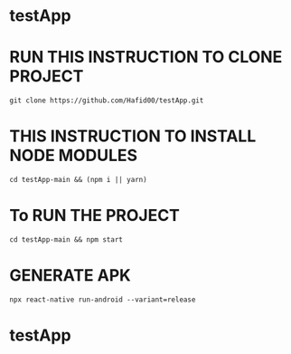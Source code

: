 # testApp

# RUN THIS INSTRUCTION TO CLONE PROJECT
`git clone https://github.com/Hafid00/testApp.git
`

# THIS INSTRUCTION TO INSTALL NODE MODULES
`cd testApp-main && (npm i || yarn)`

# To RUN THE PROJECT
`cd testApp-main && npm start`



# GENERATE APK
`npx react-native run-android --variant=release`


# testApp
